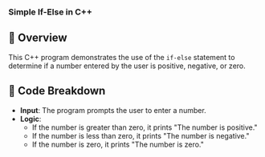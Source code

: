 
###  Simple If-Else in C++

## 🚀 Overview
This C++ program demonstrates the use of the `if-else` statement to determine if a number entered by the user is positive, negative, or zero.

## 📄 Code Breakdown
- **Input**: The program prompts the user to enter a number.
- **Logic**: 
  - If the number is greater than zero, it prints "The number is positive."
  - If the number is less than zero, it prints "The number is negative."
  - If the number is zero, it prints "The number is zero."

